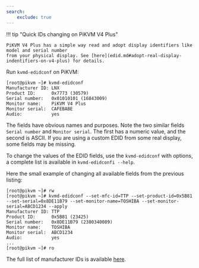 ```yaml
---
search:
    exclude: true
---
```


!!! tip "Quick IDs changing on PiKVM V4 Plus"

    PiKVM V4 Plus has a simple way read and adopt display identifiers like model and serial number
    from your physical display. See [here](edid.md#adopt-real-display-indentifiers-on-v4-plus) for details.

Run `kvmd-edidconf` on PiKVM:

```console
[root@pikvm ~]# kvmd-edidconf
Manufacturer ID: LNX
Product ID:      0x7773 (30579)
Serial number:   0x01010101 (16843009)
Monitor name:    PiKVM V4 Plus
Monitor serial:  CAFEBABE
Audio:           yes
```

The fields have obvious names and purposes. Note the two similar fields `Serial number` and `Monitor serial`.
The first has a numeric value, and the second is ASCII. If you are using a custom EDID from some real display, some fields may be missing.

To change the values of the EDID fields, use the `kvmd-edidconf` with options, a complete list is available in `kvmd-edidconfi --help`.

Here the small example of changing all available fields from the previous listing:

```console
[root@pikvm ~]# rw
[root@pikvm ~]# kvmd-edidconf --set-mfc-id=TTP --set-product-id=0x5B81 --set-serial=0x8DE11B79 --set-monitor-name=TOSHIBA --set-monitor-serial=ABCD1234 --apply
Manufacturer ID: TTP
Product ID:      0x5B81 (23425)
Serial number:   0x8DE11B79 (2380340089)
Monitor name:    TOSHIBA
Monitor serial:  ABCD1234
Audio:           yes
...
[root@pikvm ~]# ro
```

The full list of manufacturer IDs is available [here](https://uefi.org/pnp_id_list).
